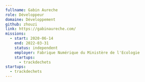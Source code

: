 ```yaml
---
fullname: Gabin Aureche
role: Développeur
domaine: Développement
github: zhouzi
link: https://gabinaureche.com/
missions:
  - start: 2020-06-14
    end: 2022-03-31
    status: independent
    employer: Fabrique Numérique du Ministère de l'Ecologie
    startups:
      - trackdechets
startups:
  - trackdechets
---
```

